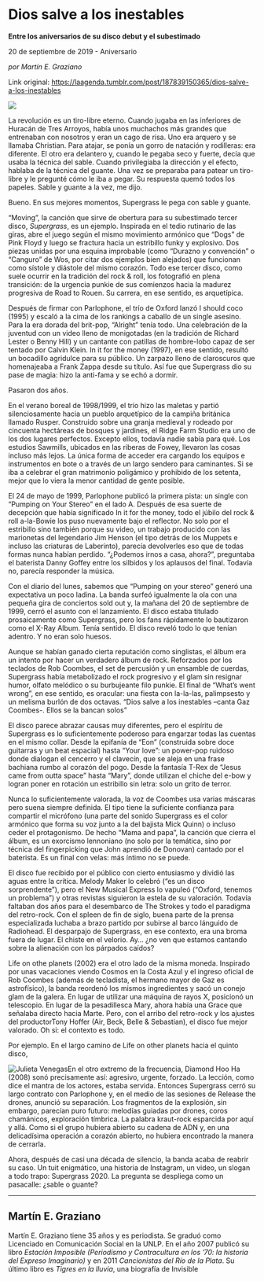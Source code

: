 # Dios salve a los inestables

**Entre los aniversarios de su disco debut y el subestimado**

20 de septiembre de 2019 - Aniversario

_por Martín E. Graziano_

Link original: https://laagenda.tumblr.com/post/187839150365/dios-salve-a-los-inestables

![](https://64.media.tumblr.com/7cd3015898c4b2ab9dcd0aa6bfad296f/acff420adb61d350-f4/s500x750/649265d323597c120e41b88c91ec61b972c9867e.jpg)

La revolución es un tiro-libre eterno. Cuando jugaba en las inferiores de Huracán de Tres Arroyos, había unos muchachos más grandes que entrenaban con nosotros y eran un cago de risa. Uno era arquero y se llamaba Christian. Para atajar, se ponía un gorro de natación y rodilleras: era diferente. El otro era delantero y, cuando le pegaba seco y fuerte, decía que usaba la técnica del sable. Cuando privilegiaba la dirección y el efecto, hablaba de la técnica del guante. Una vez se preparaba para patear un tiro-libre y le pregunté cómo le iba a pegar. Su respuesta quemó todos los papeles. Sable y guante a la vez, me dijo. 

Bueno. En sus mejores momentos, Supergrass le pega con sable y guante.

“Moving”, la canción que sirve de obertura para su subestimado tercer disco, *Supergrass*, es un ejemplo. Inspirada en el tedio rutinario de las giras, abre el juego según el mismo movimiento armónico que “Dogs” de Pink Floyd y luego se fractura hacia un estribillo funky y explosivo. Dos piezas unidas por una esquina improbable (como “Durazno y convención” o “Canguro” de Wos, por citar dos ejemplos bien alejados) que funcionan como sístole y diástole del mismo corazón. Todo ese tercer disco, como suele ocurrir en la tradición del rock & roll, los fotografió en plena transición: de la urgencia punkie de sus comienzos hacia la madurez progresiva de Road to Rouen. Su carrera, en ese sentido, es arquetípica. 

Después de firmar con Parlophone, el trío de Oxford lanzó I should coco (1995) y escaló a la cima de los rankings a caballo de un single asesino. Para la era dorada del brit-pop, “Alright” tenía todo. Una celebración de la juventud con un video lleno de monigotadas (en la tradición de Richard Lester o Benny Hill) y un cantante con patillas de hombre-lobo capaz de ser tentado por Calvin Klein. In it for the money (1997), en ese sentido, resultó un bocadillo agridulce para su público. Un zarpazo lleno de claroscuros que homenajeaba a Frank Zappa desde su título. Así fue que Supergrass dio su pase de magia: hizo la anti-fama y se echó a dormir. 

Pasaron dos años. 

En el verano boreal de 1998/1999, el trío hizo las maletas y partió silenciosamente hacia un pueblo arquetípico de la campiña británica llamado Rusper. Construido sobre una granja medieval y rodeado por cincuenta hectáreas de bosques y jardines, el Ridge Farm Studio era uno de los dos lugares perfectos. Excepto ellos, todavía nadie sabía para qué. Los estudios Sawmills, ubicados en las riberas de Fowey, llevaron las cosas incluso más lejos. La única forma de acceder era cargando los equipos e instrumentos en bote o a través de un largo sendero para caminantes. Si se iba a celebrar el gran matrimonio poligámico y prohibido de los setenta, mejor que lo viera la menor cantidad de gente posible.  



El 24 de mayo de 1999, Parlophone publicó la primera pista: un single con “Pumping on Your Stereo” en el lado A. Después de esa suerte de decepción que había significado In it for the money, todo el júbilo del rock & roll a-la-Bowie los puso nuevamente bajo el reflector. No solo por el estribillo sino también porque su video, un trabajo producido con las marionetas del legendario Jim Henson (el tipo detrás de los Muppets e incluso las criaturas de Laberinto), parecía devolverles eso que de todas formas nunca habían perdido. “¿Podemos irnos a casa, ahora?”, preguntaba el baterista Danny Goffey entre los silbidos y los aplausos del final. Todavía no, parecía responder la música.

Con el diario del lunes, sabemos que “Pumping on your stereo” generó una expectativa un poco ladina. La banda surfeó igualmente la ola con una pequeña gira de conciertos sold out y, la mañana del 20 de septiembre de 1999, cerró el asunto con el lanzamiento. El disco estaba titulado prosaicamente como Supergrass, pero los fans rápidamente lo bautizaron como el X-Ray Album. Tenía sentido. El disco reveló todo lo que tenían adentro. Y no eran solo huesos.

Aunque se habían ganado cierta reputación como singlistas, el álbum era un intento por hacer un verdadero álbum de rock. Reforzados por los teclados de Rob Coombes, el set de percusión y un ensamble de cuerdas, Supergrass había metabolizado el rock progresivo y el glam sin resignar humor, olfato melódico o su burbujeante filo punkie. El final de “What’s went wrong”, en ese sentido, es oracular: una fiesta con la-la-las, palimpsesto y un melisma burlón de dos octavas. “Dios salve a los inestables –canta Gaz Coombes-. Ellos se la bancan solos”

El disco parece abrazar causas muy diferentes, pero el espíritu de Supergrass es lo suficientemente poderoso para engarzar todas las cuentas en el mismo collar. Desde la epifanía de “Eon” (construida sobre doce guitarras y un beat espacial) hasta “Your love”: un power-pop ruidoso donde dialogan el cencerro y el clavecín, que se aleja en una frase bachiana rumbo al corazón del pogo. Desde la fantasía T-Rex de “Jesus came from outta space” hasta “Mary”, donde utilizan el chiche del e-bow y logran poner en rotación un estribillo sin letra: solo un grito de terror.

Nunca lo suficientemente valorada, la voz de Coombes usa varias máscaras pero suena siempre definida. El tipo tiene la suficiente confianza para compartir el micrófono (una parte del sonido Supergrass es el color armónico que forma su voz junto a la del bajista Mick Quinn) o incluso ceder el protagonismo. De hecho “Mama and papa”, la canción que cierra el álbum, es un exorcismo lennoniano (no solo por la temática, sino por técnica del fingerpicking que John aprendió de Donovan) cantado por el baterista. Es un final con velas: más íntimo no se puede. 

El disco fue recibido por el público con cierto entusiasmo y dividió las aguas entre la crítica. Melody Maker lo celebró (“es un disco sorprendente”), pero el New Musical Express lo vapuleó (“Oxford, tenemos un problema”) y otras revistas siguieron la estela de su valoración. Todavía faltaban dos años para el desembarco de The Strokes y todo el paradigma del retro-rock. Con el spleen de fin de siglo, buena parte de la prensa especializada luchaba a brazo partido por subirse al barco lánguido de Radiohead. El desparpajo de Supergrass, en ese contexto, era una broma fuera de lugar. El chiste en el velorio. Ay… ¿no ven que estamos cantando sobre la alienación con los párpados caídos? 

Life on othe planets (2002) era el otro lado de la misma moneda. Inspirado por unas vacaciones viendo Cosmos en la Costa Azul y el ingreso oficial de Rob Coombes (además de tecladista, el hermano mayor de Gaz es astrofísico), la banda reordenó los mismos ingredientes y sacó un conejo glam de la galera. En lugar de utilizar una máquina de rayos X, posicionó un telescopio. En lugar de la pesadillesca Mary, ahora había una Grace que señalaba directo hacia Marte. Pero, con el arribo del retro-rock y los ajustes del productorTony Hoffer (Air, Beck, Belle & Sebastian), el disco fue mejor valorado. Oh si: el contexto es todo.

Por ejemplo. En el largo camino de Life on other planets hacia el quinto disco, 

![Julieta Venegas](https://64.media.tumblr.com/8b5a6689fb167e6104c46c08b7726a06/acff420adb61d350-bc/s250x400/8491cecc82ae2bd721e831788fa25d7e4cdfdfcd.jpg)En el otro extremo de la frecuencia, Diamond Hoo Ha (2008) sonó precisamente así: agresivo, urgente, forzado. La lección, como dice el mantra de los actores, estaba servida. Entonces Supergrass cerró su largo contrato con Parlophone y, en el medio de las sesiones de Release the drones, anunció su separación. Los fragmentos de la explosión, sin embargo, parecían puro futuro: melodías guiadas por drones, coros chamánicos, exploración tímbrica. La palabra kraut-rock esparcida por aquí y allá. Como si el grupo hubiera abierto su cadena de ADN y, en una delicadísima operación a corazón abierto, no hubiera encontrado la manera de cerrarla.   

Ahora, después de casi una década de silencio, la banda acaba de reabrir su caso. Un tuit enigmático, una historia de Instagram, un video, un slogan a todo trapo: Supergrass 2020. La pregunta se despliega como un pasacalle: ¿sable o guante?

  




---

 Martín E. Graziano
-------------------

 Martín E. Graziano tiene 35 años y es periodista. Se graduó como Licenciado en Comunicación Social en la UNLP. En el año 2007 publicó su libro *Estación Imposible (Periodismo y Contracultura en los ’70: la historia del Expreso Imaginario)* y en 2011 *Cancionistas del Río de la Plata*. Su último libro es *Tigres en la lluvia*, una biografía de Invisible

